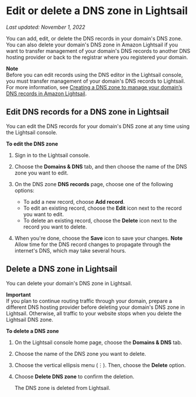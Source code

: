 # Edit or delete a DNS zone in Lightsail<a name="amazon-lightsail-edit-or-delete-a-dns-zone"></a>

 *Last updated: November 1, 2022* 

You can add, edit, or delete the DNS records in your domain's DNS zone\. You can also delete your domain's DNS zone in Amazon Lightsail if you want to transfer management of your domain's DNS records to another DNS hosting provider or back to the registrar where you registered your domain\.

**Note**  
Before you can edit records using the DNS editor in the Lightsail console, you must transfer management of your domain's DNS records to Lightsail\. For more information, see [Creating a DNS zone to manage your domain’s DNS records in Amazon Lightsail](lightsail-how-to-create-dns-entry.md)\.

## Edit DNS records for a DNS zone in Lightsail<a name="lightsail-edit-dns-records"></a>

You can edit the DNS records for your domain's DNS zone at any time using the Lightsail console\.

**To edit the DNS zone**

1. Sign in to the Lightsail console\.

1. Choose the **Domains & DNS** tab, and then choose the name of the DNS zone you want to edit\.

1. On the DNS zone **DNS records** page, choose one of the following options:
   + To add a new record, choose **Add record**\.
   + To edit an existing record, choose the **Edit** icon next to the record you want to edit\.
   + To delete an existing record, choose the **Delete** icon next to the record you want to delete\.

1. When you're done, choose the **Save** icon to save your changes\.
**Note**  
Allow time for the DNS record changes to propagate through the internet's DNS, which may take several hours\.

## Delete a DNS zone in Lightsail<a name="lightsail-delete-dns-zone"></a>

You can delete your domain's DNS zone in Lightsail\.

**Important**  
If you plan to continue routing traffic through your domain, prepare a different DNS hosting provider before deleting your domain's DNS zone in Lightsail\. Otherwise, all traffic to your website stops when you delete the Lightsail DNS zone\. 

**To delete a DNS zone**

1. On the Lightsail console home page, choose the **Domains & DNS** tab\.

1. Choose the name of the DNS zone you want to delete\.

1. Choose the vertical ellipsis menu \(⋮\)\. Then, choose the **Delete** option\.

1. Choose **Delete DNS zone** to confirm the deletion\.

   The DNS zone is deleted from Lightsail\.